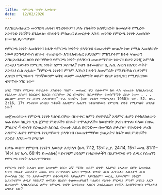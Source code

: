 ```yaml
---
title:  የምርጫ ነፃነት አመክንዮ
date:   12/02/2026
---
```


የእግዚአብሔርን መንገድና ሐሳብ ባንረዳውም፣ ቃሉ የክፋትን አስቸጋሪነት ለመፍታት የሚረዱ አንዳንድ ነገሮችን ይገልጻል። የክፋትን ምስጢር ለመፍታት አንዱ መንገድ የምርጫ ነፃነት አመክንዮ በመባል ይታወቃል።

የምርጫ ነፃነት አመክንዮ፣ ክፋት የምርጫ ነፃነትን ያላግባብ የመጠቀም ውጤት ነው የሚል አመለካከት ነው። እንግዲያውስ ለክፋት ተጠያቂው እግዚአብሔር አይደለም፣ ምክንያቱም ክፋት ፍጡራን እግዚአብሔር ለበጎ የሰጣቸውን የምርጫ ነፃነት ያላግባብ መጠቀማቸው ነውና። ይሁን እንጂ አምላክ እንዲህ ዓይነቱን የምርጫ ነፃነት ለምን ይሰጣል? ይህን በተመለከተ ሲ.ኤስ. ሉዊስ በአንድ ወቅት እንዲህ ሲል ጽፏል፡- “የምርጫ ነፃነት፣ ምንም እንኳን ክፋትን ለመሥራት የሚያስችል ቢሆንም፣ ሊኖረን የሚገባውን ማንኛውንም ፍቅር ወይም መልካምነት ወይም ደስታ እንዲኖር የሚያደርገው ብቸኛው ነገር ነው።

`እንደ ማሽን የሚሠሩ ፍጥረታት ያሉበትን ዓለም- መፍጠር ዋጋ የለውም። ከፍ ላሉ ፍጡራኑ እግዚአብሔር የነደፈው ደስታ፣ ከእርሱና ከእርስ በርሳቸው ጋር በነጻነትና በፈቃዳቸው የመስማማት ደስታ ነው። . . . ለዚህም ደግሞ ነፃ መሆን አለባቸው።”—ተራ ክርስትና (ኒው ዮርክ÷ ማክሚላን፣ 1960)፣ ገጽ. 52. ዘፍ. 2:16, 17ን ያንብቡ። እነዚህ ጥቅሶች ለአዳምና ለሔዋን የተሰጣቸውን የምርጫ ነፃነት የሚያሳዩት እንዴት ነው?`

መጀመሪያውኑ የምርጫ ነፃነት ካልነበራቸው በስተቀር ለምን ያዛቸዋል? አዳምና ሔዋን የተከለከለውን ፍሬ በሉ። ከዚያን ጊዜ ጀምሮ ምድራችን በክፋት ተሞልታለች። ከውድቀት ታሪክ ቀጥሎ ባለው በዘፍ. ምዕራፍ 4 ውስጥ የኃጢአት አስከፊ ውጤት አቤል በወንድሙ በመገደሉ ይታያል። የውድቀት ታሪክ አዳምና ሔዋን የምርጫ ነፃነታቸውን ያላግባብ በመጠቀማቸው ኃጢአትና ክፋት ወደ ምድራችን እንዴት እንደመጣ ያሳያል።

በቃሉ ውስጥ የምርጫ ነፃነትን እውነታ እናያለን (ዘዳ. 7:12, 13ን፤ ኢያ. 24:14, 15ን፤ መዝ. 81:11–14ን፤ እና ኢሳ. 66:4ን ይመልከቱ)። ይብዛም ይነስም በሕይወታችን በእያንዳንዷ ቀን ፈጣሪ የሰጠንን የምርጫ ነፃነት እንጠቀማለን።

`የምርጫ ነፃነት ከሌለን ሰው አንሆንም ነበር። እኛ ማሽን ወይም ደግሞ አእምሮ የሌለው ሮቦት እንመስል ነበር። የክፋት መከሰትና መዘዙ የሶኒ ኮርፖሬሽን አይቦ የሚባል የሮቦት ውሻ ፈጥሯል። እውነተኛ ውሻ ይመስላል ነገር ግን አይታመምም፣ በቁንጫዎች አይጠቃም፣ አይናከስም፣ መርፌ አይወጋም፣ ፀጉርም አያረግፍም። ታዲያ ትክክለኛ ውሻህን በአይቦ ትለውጠዋለህ? ካልሆነ፣ የአንተ ምርጫ፣ ምንም እንኳን አደጋ ቢኖረውም እግዚአብሔር ለምን የምርጫ ነፃነት እንዲኖረን አድርጎ እንደፈጠረን የተሻለ እንድትገነዘብ የሚረዳህ እንዴት ነው?`